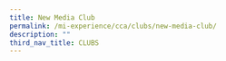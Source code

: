```yaml
---
title: New Media Club
permalink: /mi-experience/cca/clubs/new-media-club/
description: ""
third_nav_title: CLUBS
---
```

